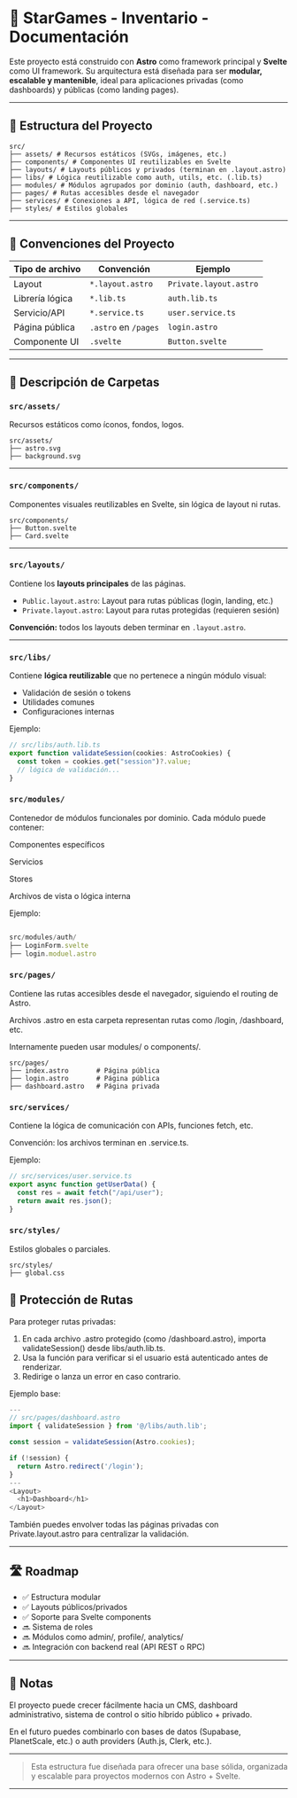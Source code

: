 # 🚀 StarGames - Inventario - Documentación

Este proyecto está construido con **Astro** como framework principal y **Svelte** como UI framework. Su arquitectura está diseñada para ser **modular, escalable y mantenible**, ideal para aplicaciones privadas (como dashboards) y públicas (como landing pages).

---

## 📁 Estructura del Proyecto

```
src/
├── assets/ # Recursos estáticos (SVGs, imágenes, etc.)
├── components/ # Componentes UI reutilizables en Svelte
├── layouts/ # Layouts públicos y privados (terminan en .layout.astro)
├── libs/ # Lógica reutilizable como auth, utils, etc. (.lib.ts)
├── modules/ # Módulos agrupados por dominio (auth, dashboard, etc.)
├── pages/ # Rutas accesibles desde el navegador
├── services/ # Conexiones a API, lógica de red (.service.ts)
├── styles/ # Estilos globales
```

---

## 🧭 Convenciones del Proyecto

| Tipo de archivo | Convención           | Ejemplo                |
| --------------- | -------------------- | ---------------------- |
| Layout          | `*.layout.astro`     | `Private.layout.astro` |
| Librería lógica | `*.lib.ts`           | `auth.lib.ts`          |
| Servicio/API    | `*.service.ts`       | `user.service.ts`      |
| Página pública  | `.astro` en `/pages` | `login.astro`          |
| Componente UI   | `.svelte`            | `Button.svelte`        |

---

## 📂 Descripción de Carpetas

### `src/assets/`

Recursos estáticos como íconos, fondos, logos.

```
src/assets/
├── astro.svg
├── background.svg
```

---

### `src/components/`

Componentes visuales reutilizables en Svelte, sin lógica de layout ni rutas.

```
src/components/
├── Button.svelte
├── Card.svelte
```

---

### `src/layouts/`

Contiene los **layouts principales** de las páginas.

- `Public.layout.astro`: Layout para rutas públicas (login, landing, etc.)
- `Private.layout.astro`: Layout para rutas protegidas (requieren sesión)

**Convención:** todos los layouts deben terminar en `.layout.astro`.

---

### `src/libs/`

Contiene **lógica reutilizable** que no pertenece a ningún módulo visual:

- Validación de sesión o tokens
- Utilidades comunes
- Configuraciones internas

Ejemplo:

```ts
// src/libs/auth.lib.ts
export function validateSession(cookies: AstroCookies) {
  const token = cookies.get("session")?.value;
  // lógica de validación...
}
```

### `src/modules/`

Contenedor de módulos funcionales por dominio. Cada módulo puede contener:

Componentes específicos

Servicios

Stores

Archivos de vista o lógica interna

Ejemplo:

```ts

src/modules/auth/
├── LoginForm.svelte
├── login.moduel.astro

```

### `src/pages/`

Contiene las rutas accesibles desde el navegador, siguiendo el routing de Astro.

Archivos .astro en esta carpeta representan rutas como /login, /dashboard, etc.

Internamente pueden usar modules/ o components/.

```
src/pages/
├── index.astro       # Página pública
├── login.astro       # Página pública
├── dashboard.astro   # Página privada
```

### `src/services/`

Contiene la lógica de comunicación con APIs, funciones fetch, etc.

Convención: los archivos terminan en .service.ts.

Ejemplo:

```ts
// src/services/user.service.ts
export async function getUserData() {
  const res = await fetch("/api/user");
  return await res.json();
}
```

### `src/styles/`

Estilos globales o parciales.

```
src/styles/
├── global.css
```

## 🔐 Protección de Rutas

Para proteger rutas privadas:

1. En cada archivo .astro protegido (como /dashboard.astro), importa validateSession() desde libs/auth.lib.ts.
2. Usa la función para verificar si el usuario está autenticado antes de renderizar.
3. Redirige o lanza un error en caso contrario.

Ejemplo base:

```ts
---
// src/pages/dashboard.astro
import { validateSession } from '@/libs/auth.lib';

const session = validateSession(Astro.cookies);

if (!session) {
  return Astro.redirect('/login');
}
---
<Layout>
  <h1>Dashboard</h1>
</Layout>

```

También puedes envolver todas las páginas privadas con Private.layout.astro para centralizar la validación.

---

## 🛣️ Roadmap

- ✅ Estructura modular
- ✅ Layouts públicos/privados
- ✅ Soporte para Svelte components
- 🔜 Sistema de roles
- 🔜 Módulos como admin/, profile/, analytics/
- 🔜 Integración con backend real (API REST o RPC)

---

## 🧩 Notas

El proyecto puede crecer fácilmente hacia un CMS, dashboard administrativo, sistema de control o sitio híbrido público + privado.

En el futuro puedes combinarlo con bases de datos (Supabase, PlanetScale, etc.) o auth providers (Auth.js, Clerk, etc.).

---

> Esta estructura fue diseñada para ofrecer una base sólida, organizada y escalable para proyectos modernos con Astro + Svelte.

---
